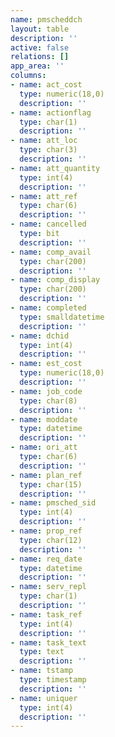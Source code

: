 ```yaml
---
name: pmscheddch
layout: table
description: ''
active: false
relations: []
app_area: ''
columns:
- name: act_cost
  type: numeric(18,0)
  description: ''
- name: actionflag
  type: char(1)
  description: ''
- name: att_loc
  type: char(3)
  description: ''
- name: att_quantity
  type: int(4)
  description: ''
- name: att_ref
  type: char(6)
  description: ''
- name: cancelled
  type: bit
  description: ''
- name: comp_avail
  type: char(200)
  description: ''
- name: comp_display
  type: char(200)
  description: ''
- name: completed
  type: smalldatetime
  description: ''
- name: dchid
  type: int(4)
  description: ''
- name: est_cost
  type: numeric(18,0)
  description: ''
- name: job_code
  type: char(8)
  description: ''
- name: moddate
  type: datetime
  description: ''
- name: ori_att
  type: char(6)
  description: ''
- name: plan_ref
  type: char(15)
  description: ''
- name: pmsched_sid
  type: int(4)
  description: ''
- name: prop_ref
  type: char(12)
  description: ''
- name: req_date
  type: datetime
  description: ''
- name: serv_repl
  type: char(1)
  description: ''
- name: task_ref
  type: int(4)
  description: ''
- name: task_text
  type: text
  description: ''
- name: tstamp
  type: timestamp
  description: ''
- name: uniquer
  type: int(4)
  description: ''
---
```



